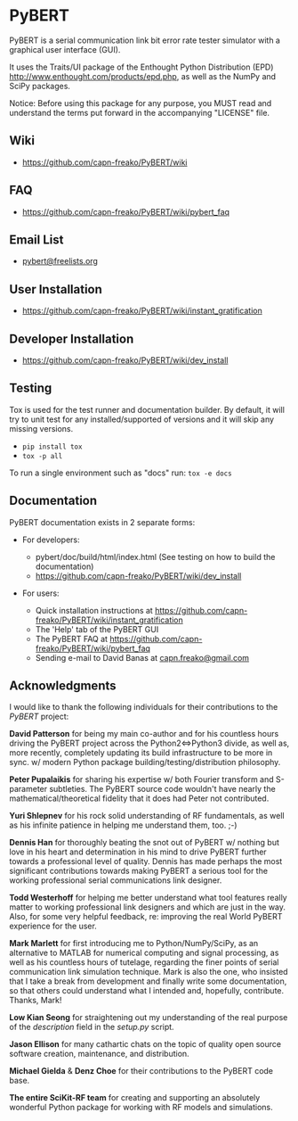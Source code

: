 PyBERT
======

PyBERT is a serial communication link bit error rate tester simulator with a graphical user interface (GUI).

It uses the Traits/UI package of the Enthought Python Distribution (EPD) <http://www.enthought.com/products/epd.php>,
as well as the NumPy and SciPy packages.

Notice: Before using this package for any purpose, you MUST read and understand the terms put forward in the accompanying "LICENSE" file.

Wiki
----

- https://github.com/capn-freako/PyBERT/wiki

FAQ
---

- https://github.com/capn-freako/PyBERT/wiki/pybert_faq

Email List
----------

- <pybert@freelists.org>

User Installation
-----------------

- <https://github.com/capn-freako/PyBERT/wiki/instant_gratification>

Developer Installation
----------------------

- <https://github.com/capn-freako/PyBERT/wiki/dev_install>

Testing
-------

Tox is used for the test runner and documentation builder.  By default, it will try to unit test
for any installed/supported of versions and it will skip any missing versions.

- `pip install tox`
- `tox -p all`

To run a single environment such as "docs" run: `tox -e docs`

Documentation
-------------

PyBERT documentation exists in 2 separate forms:

- For developers:

  - pybert/doc/build/html/index.html  (See testing on how to build the documentation)
  - https://github.com/capn-freako/PyBERT/wiki/dev_install

- For users:

  - Quick installation instructions at <https://github.com/capn-freako/PyBERT/wiki/instant_gratification>
  - The 'Help' tab of the PyBERT GUI
  - The PyBERT FAQ at <https://github.com/capn-freako/PyBERT/wiki/pybert_faq>
  - Sending e-mail to David Banas at <capn.freako@gmail.com>

Acknowledgments
---------------

I would like to thank the following individuals for their contributions to the *PyBERT* project:

**David Patterson** for being my main co-author and for his countless hours
driving the PyBERT project across the Python2<=>Python3 divide, as well as,
more recently, completely updating its build infrastructure to be more in sync.
w/ modern Python package building/testing/distribution philosophy.

**Peter Pupalaikis** for sharing his expertise w/ both Fourier transform and
S-parameter subtleties. The PyBERT source code wouldn't have nearly the
mathematical/theoretical fidelity that it does had Peter not contributed.

**Yuri Shlepnev** for his rock solid understanding of RF fundamentals, as
well as his infinite patience in helping me understand them, too. ;-)

**Dennis Han** for thoroughly beating the snot out of PyBERT w/ nothing but
love in his heart and determination in his mind to drive PyBERT further towards
a professional level of quality. Dennis has made perhaps the most significant
contributions towards making PyBERT a serious tool for the working professional
serial communications link designer.

**Todd Westerhoff** for helping me better understand what tool features really
matter to working professional link designers and which are just in the way.
Also, for some very helpful feedback, re: improving the real World PyBERT
experience for the user.

**Mark Marlett** for first introducing me to Python/NumPy/SciPy, as an
alternative to MATLAB for numerical computing and signal processing, as
well as his countless hours of tutelage, regarding the finer points of
serial communication link simulation technique. Mark is also the one,
who insisted that I take a break from development and finally write
some documentation, so that others could understand what I intended and,
hopefully, contribute. Thanks, Mark!

**Low Kian Seong** for straightening out my understanding of the real
purpose of the *description* field in the *setup.py* script.

**Jason Ellison** for many cathartic chats on the topic of quality open
source software creation, maintenance, and distribution.

**Michael Gielda** & **Denz Choe** for their contributions to the PyBERT
code base.

**The entire SciKit-RF team** for creating and supporting an absolutely
wonderful Python package for working with RF models and simulations.
